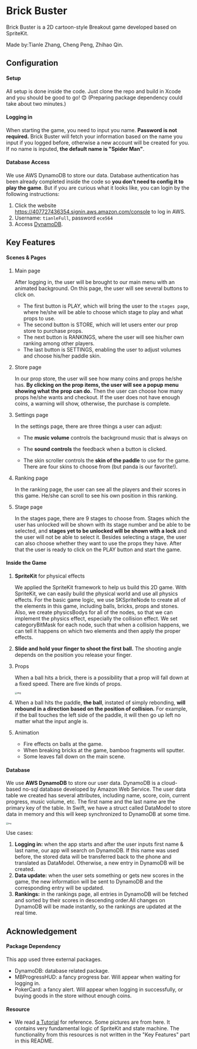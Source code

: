 # **Brick** Buster

Brick Buster is a 2D cartoon-style Breakout game developed based on SpriteKit.

Made by:Tianle Zhang, Cheng Peng, Zhihao Qin.

## Configuration

#### Setup

All setup is done inside the code. Just clone the repo and build in Xcode and you should be good to go! 😊 (Preparing package dependency could take about two minutes.)

#### Logging in

When starting the game, you need to input you name. **Password is not required.** Brick Buster will fetch your information based on the name you input if you logged before, otherwise a new account will be created for you. If no name is inputed, **the default name is "Spider Man"**.

#### Database Access

We use AWS DynamoDB to store our data. Database authentication has been already completed inside the code so **you don't need to config it to play the game**. But if you are curious what it looks like, you can login by the following instructions:

1. Click the website https://407727436354.signin.aws.amazon.com/console to log in AWS.
2. Username: `tianleFull`, password `ece564`
3. Access [DynamoDB](https://console.aws.amazon.com/dynamodb/home?region=us-east-1#tables:selected=GameUserData;tab=items).



## Key Features

#### Scenes & Pages

1. Main page

   After logging in, the user will be brought to our main menu with an animated background. On this page, the user will see several buttons to click on. 

   - The first button is PLAY, which will bring the user to the `stages page`, where he/she will be able to choose which stage to play and what props to use. 
   - The second button is STORE, which will let users enter our prop store to purchase props. 
   - The next button is RANKINGS, where the user will see his/her own ranking among other players. 
   - The last button is SETTINGS, enabling the user to adjust volumes and choose his/her paddle skin.

2. Store page

   In our prop store, the user will see how many coins and props he/she has. **By clicking on the prop items, the user will see a popup menu showing what the prop can do.** Then the user can choose how many props he/she wants and checkout. If the user does not have enough coins, a warning will show, otherwise, the purchase is complete.

3. Settings page

   In the settings page, there are three things a user can adjust:

   - The **music volume** controls the background music that is always on

   - The **sound controls** the feedback when a button is clicked. 
   - The skin scroller controls the **skin of the paddle** to use for the game. There are four skins to choose from (but panda is our favorite!).

4. Ranking page

   In the ranking page, the user can see all the players and their scores in this game. He/she can scroll to see his own position in this ranking.

5. Stage page

   In the stages page, there are 9 stages to choose from. Stages which the user has unlocked will be shown with its stage number and be able to be selected, and **stages yet to be unlocked will be shown with a lock** and the user will not be able to select it. Besides selecting a stage, the user can also choose whether they want to use the props they have. After that the user is ready to click on the PLAY button and start the game.



#### Inside the Game

1. **SpriteKit** for physical effects

   We applied the SpriteKit framework to help us build this 2D game. With SpriteKit, we can easily build the physical world and use all physics effects. For the basic game logic, we use SKSpriteNode to create all of the elements in this game, including balls, bricks, props and stones. Also, we create physicsBodys for all of the nodes, so that we can implement the physics effect, especially the collision effect. We set categoryBitMask for each node, such that when a collision happens, we can tell it happens on which two elements and then apply the proper effects.
   
2. **Slide and hold your finger to shoot the first ball.** The shooting angle depends on the position you release your finger.


3. Props

   When a ball hits a brick, there is a possibility that a prop will fall down at a fixed speed. There are five kinds of props.

   <img src="https://lh3.googleusercontent.com/Y0ffkGGiOWTEWpgWBMkJCC4l2azJSW-dLlrqBafcIOTWqAUhSdZCo4wBDnLQUHamsb9H8Hp_64b1Gvj43fqbmJ-__LQSYPwjIXCSQ21NYgvLEI2PaRcp4xbuhciMCXn0kras8wnI" alt="img" style="zoom:40%;" />

4. When a ball hits the paddle, **the ball**, instated of simply rebonding, **will** **rebound in a direction based on the position of collision.** For example, if the ball touches the left side of the paddle, it will then go up left  no matter what the input angle is.

5. Animation

   - Fire effects on balls at the game.
   - When breaking bricks at the game, bamboo fragments will sputter.
   - Some leaves fall down on the main scene.

#### Database

We use **AWS DynamoDB** to store our user data. DynamoDB is a cloud-based no-sql database developed by Amazon Web Service. The user data table we created has several attributes, including name, score, coin, current progress, music volume, etc. The first name and the last name are the primary key of the table. In Swift, we have a struct called DataModel to store data in memory and this will keep synchronized to DynamoDB at some time. 

<img src="https://lh6.googleusercontent.com/vHKpDDgtN4oZF-HtoIpg5Dbx1R8vX5DUaEQxrxNPyZ2kw2wdabcUkJOIUUN-M_sGDtUN8exR0qHkW9UErWXZIiqztU8rMdj9qOgdSNbpnceQLXLcjwYFbjdM5mmxjd4ZoLj6DCSJ" alt="img" style="zoom:35%;" />

Use cases:

1. **Logging in:** when the app starts and after the user inputs first name & last name, our app will search on DynamoDB. If this name was used before, the stored data will be transferred back to the phone and translated as DataModel. Otherwise, a new entry in DynamoDB will be created. 
2. **Data update:** when the user sets something or gets new scores in the game, the new information will be sent to DynamoDB and the corresponding entry will be updated.
3. **Rankings:** in the rankings page, all entries in DynamoDB will be fetched and sorted by their scores in descending order.All changes on DynamoDB will be made instantly, so the rankings are updated at the real time.



## Acknowledgement

#### Package Dependency

This app used three external packages.

- DynamoDB: database related package.
- MBProgressHUD: a fancy progress bar. Will appear when waiting for logging in.
- PokerCard: a fancy alert. Will appear when logging in successfully, or buying goods in the store without enough coins.

#### Resource

- We read [a Tutorial](https://www.raywenderlich.com/1160-how-to-make-a-breakout-game-with-spritekit-and-swift-part-2) for reference. Some pictures are from here. It contains very fundamental logic of SpriteKit and state machine. The functionality from this resources is not written in the "Key Features" part in this README.

